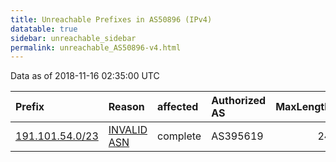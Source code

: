 ```yaml
---
title: Unreachable Prefixes in AS50896 (IPv4)
datatable: true
sidebar: unreachable_sidebar
permalink: unreachable_AS50896-v4.html
---
```


Data as of 2018-11-16 02:35:00 UTC


<div class="datatable-begin"></div>

| Prefix                                                   | Reason                                                                                                 | affected   | Authorized AS   |   MaxLength | Anchor                                         |   unreachable /24s |
|:---------------------------------------------------------|:-------------------------------------------------------------------------------------------------------|:-----------|:----------------|------------:|:-----------------------------------------------|-------------------:|
| [191.101.54.0/23](https://stat.ripe.net/191.101.54.0/23) | [INVALID ASN](https://rpki-validator.ripe.net/announcement-preview?asn=AS50896&prefix=191.101.54.0/23) | complete   | AS395619        |          24 | [LACNIC](unreachable_LACNIC_RPKI_Root-v4.html) |                  2 |

<div class="datatable-end"></div>